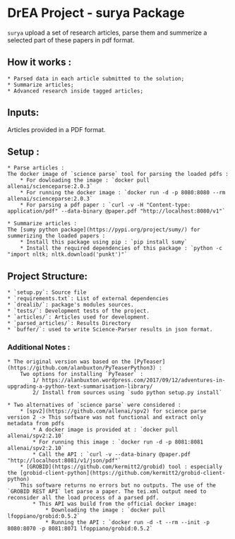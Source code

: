# DrEA Project - surya Package

`surya` upload a set of research articles, parse them and summerize a selected part of these papers in pdf format.

## How it works :
	* Parsed data in each article submitted to the solution;
	* Summarize articles;
	* Advanced research inside tagged articles;

## Inputs:
Articles provided in a PDF format.

## Setup :
	* Parse articles :
	The docker image of `science parse` tool for parsing the loaded pdfs :
		* For dowloading the image : `docker pull allenai/scienceparse:2.0.3`
		* For running the docker image : `docker run -d -p 8080:8080 --rm allenai/scienceparse:2.0.3`
		* For parsing a pdf paper : `curl -v -H "Content-type: application/pdf" --data-binary @paper.pdf "http://localhost:8080/v1"`

	* Summarize articles :
	The [sumy python package](https://pypi.org/project/sumy/) for summerizing the loaded papers :
		* Install this package using pip : `pip install sumy`
		* Install the required dependencies of this package : `python -c "import nltk; nltk.download('punkt')"`

## Project Structure:
	* `setup.py`: Source file
	* `requirements.txt`: List of external dependencies
	* `drealib/`: package's modules sources.
	* `tests/`: Development tests of the project.
	* `articles/`: Articles used for development.
	* `parsed_articles/`: Results Directory
	* `buffer/`: used to write Science-Parser results in json format.

### Additional Notes :
	* The original version was based on the [PyTeaser](https://github.com/alanbuxton/PyTeaserPython3) :
		Two options for installing `PyTeaser` :
			1/ https://alanbuxton.wordpress.com/2017/09/12/adventures-in-upgrading-a-python-text-summarisation-library/
			2/ Install from sources using `sudo python setup.py install`

	* Two alternatives of `science parse` were considered :
		* [spv2](https://github.com/allenai/spv2) for science parse version 2 -> This software was not functional and extract only metadata from pdfs
			* A docker image is provided at : `docker pull allenai/spv2:2.10`
			* For running this image : `docker run -d -p 8081:8081 allenai/spv2:2.10`
			* Call the API : `curl -v --data-binary @paper.pdf "http://localhost:8081/v1/json/pdf"`
		* [GROBID](https://github.com/kermitt2/grobid) tool : especially the [grobid-client-python](https://github.com/kermitt2/grobid-client-python)
		This software returns no errors but no outputs. The use of the `GROBID REST API` let parse a paper. The tei.xml output need to reconsider all the load process of a parsed pdf.
			* This API was build from the official docker image:
				* Downloading the image : `docker pull lfoppiano/grobid:0.5.2`
				* Running the API : `docker run -d -t --rm --init -p 8080:8070 -p 8081:8071 lfoppiano/grobid:0.5.2`
